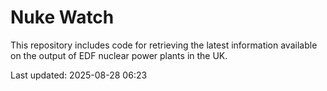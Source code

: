 # Nuke Watch

This repository includes code for retrieving the latest information available on the output of EDF nuclear power plants in the UK.

Last updated: 2025-08-28 06:23